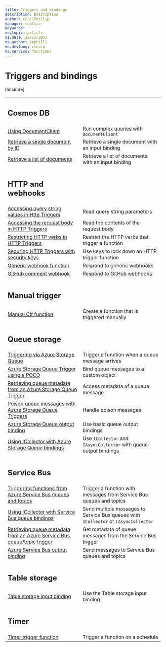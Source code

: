 ```yaml
---
title: Triggers and bindings
description: Description
author: CecilPhillip
manager: scottca
keywords:
ms.topic: article
ms.date: 12/11/2017
ms.author: cephilli
ms.devlang: csharp
ms.service: functions
---
```


# Triggers and bindings

[!include[](../includes/header.md)]


| | |
---|---
|<h2>Cosmos DB</h2> | |
[Using DocumentClient](cosmos-db.md#using-documentclient) | Run complex queries with `DocumentClient`
[Retrieve a single document by ID](cosmos-db.md#retrieve-a-single-document-by-id) | Retrieve a single document with an input binding
[Retrieve a list of documents](cosmos-db.md#retrieve-a-list-of-documents) | Retrieve a list of documents with an input binding
| | |
|<h2>HTTP and webhooks</h2> | |
[Accessing query string values in Http Triggers](http.md#accessing-query-string-values-in-http-triggers) | Read query string parameters
[Accessing the request body in HTTP Triggers](http.md#accessing-the-request-body--in-http-triggers) | Read the contents of the request body
[Restricting HTTP verbs in HTTP Triggers](http.md#restricting-http-verbs-in-http-triggers) | Restrict the HTTP verbs that trigger a function
[Securing HTTP Triggers with security keys](http.md#securing-http-triggers-with-security-keys) | Use keys to lock down an HTTP trigger function
[Generic webhook function](http.md#generic-webhook-function) | Respond to generic webhooks
[GitHub comment webhook](http.md#github-comment-webhook) | Respond to GitHub webhooks
| | |
|<h2>Manual trigger</h2> | |
[Manual C# function](manual.md#manual-c-function) | Create a function that is triggered manually
| | |
|<h2>Queue storage</h2> | |
[Triggering via Azure Storage Queue](queue-storage.md#triggering-via-azure-storage-queue) | Trigger a function when a queue message arrives
[Azure Storage Queue Trigger using a POCO](queue-storage.md#azure-storage-queue-trigger-using-a-poco) | Bind queue messages to a custom object
[Retrieving queue metadata from an Azure Storage Queue Trigger](queue-storage.md#retrieving-queue-metadata-from-an-azure-storage-queue-trigger) | Access metadata of a queue message
[Poison queue messages with Azure Storage Queue Triggers](queue-storage.md#poison-queue-messages-with-azure-storage-queue-triggers) | Handle poison messages
[Azure Storage Queue output binding](queue-storage.md#azure-storage-queue-output-binding) | Use basic queue output bindings
[Using ICollector with Azure Storage Queue bindings](queue-storage.md#using-icollector-with-azure-storage-queue-bindings) | Use `ICollector` and `IAsyncCollector` with queue output bindings
| | |
|<h2>Service Bus</h2> | |
[Triggering functions from Azure Service Bus queues and topics](service-bus.md#triggering-functions-from-azure-service-bus-queues-and-topics) | Trigger a function with messages from Service Bus queues and topics
[Using ICollector with Service Bus queue bindings](service-bus.md#using-icollector-with-service-bus-queue-bindings) | Send multiple messages to Service Bus queues with `ICollector` or `IAsyncCollector`
[Retrieving queue metadata from an Azure Service Bus queue/topic trigger](service-bus.md#retrieving-queue-metadata-from-an-azure-service-bus-queuetopic-trigger) | Get metadata of queue messages from the Service Bus trigger
[Azure Service Bus output binding](service-bus.md#azure-service-bus-output-binding) | Send messages to Service Bus queues and topics
| | |
|<h2>Table storage</h2> | |
[Table storage input binding](table-storage.md#table-storage-input-binding) | Use the Table storage input binding
| | |
|<h2>Timer</h2> | |
[Timer trigger function](timer.md#timer-trigger-function) | Trigger a function on a schedule